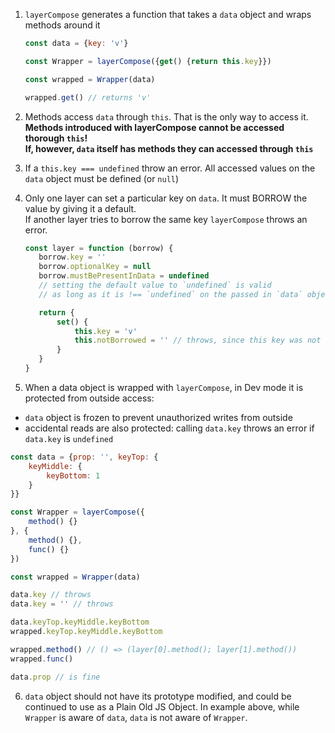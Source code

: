 1. `layerCompose` generates a function that takes a `data` object and wraps methods around it
    ```javascript
    const data = {key: 'v'}
    
    const Wrapper = layerCompose({get() {return this.key}})
    
    const wrapped = Wrapper(data)
    
    wrapped.get() // returns 'v'
    ```

2. Methods access `data` through `this`. That is the only way to access it.
    **Methods introduced with layerCompose cannot be accessed thorough `this`!  
    If, however, `data` itself has methods they can accessed through `this`**

3. If a `this.key === undefined` throw an error. All accessed values on the `data` object must be defined (or `null`)

4. Only one layer can set a particular key on `data`. It must BORROW the value by giving it a default.  
If another layer tries to borrow the same key `layerCompose` throws an error.
    ```javascript
    const layer = function (borrow) {
       borrow.key = ''
       borrow.optionalKey = null
       borrow.mustBePresentInData = undefined
       // setting the default value to `undefined` is valid
       // as long as it is !== `undefined` on the passed in `data` object 
   
       return {
           set() {
               this.key = 'v'
               this.notBorrowed = '' // throws, since this key was not borrowed
           }       
       }
   }
    ```

5. When a data object is wrapped with `layerCompose`, in Dev mode it is protected from outside access:  
- `data` object is frozen to prevent unauthorized writes from outside
- accidental reads are also protected: calling `data.key` throws an error if `data.key` is `undefined`
```javascript
const data = {prop: '', keyTop: {
    keyMiddle: {
        keyBottom: 1
    }
}}

const Wrapper = layerCompose({
    method() {}
}, {
    method() {},
    func() {}
})

const wrapped = Wrapper(data)

data.key // throws
data.key = '' // throws

data.keyTop.keyMiddle.keyBottom
wrapped.keyTop.keyMiddle.keyBottom

wrapped.method() // () => (layer[0].method(); layer[1].method()) 
wrapped.func()

data.prop // is fine
```

6. `data` object should not have its prototype modified, and could be continued to use as a Plain Old JS Object.
In example above, while `Wrapper` is aware of `data`, `data` is not aware of `Wrapper`. 

